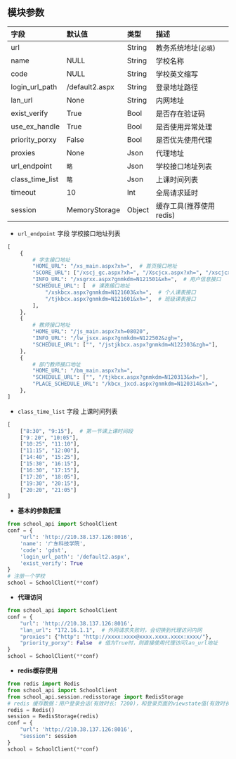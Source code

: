 ## 模块参数

| 字段      | 默认值     |类型     |  描述       |
| :-------- | :-----    | :-----    | :----      |
| url       |           | String   | 教务系统地址(`必填`) |
| name      | NULL      | String   | 学校名称 |
| code      | NULL      | String   | 学校英文缩写 |
| login_url_path| /default2.aspx| String  | 登录地址路径 |
| lan_url       | None  | String   | 内网地址            |
| exist_verify  | True  | Bool   | 是否存在验证码      |
| use_ex_handle | True  | Bool   | 是否使用异常处理    |
| priority_porxy| False | Bool   | 是否优先使用代理    |
| proxies       | None  | Json   | 代理地址           |
| url_endpoint  | `略`  | Json   | 学校接口地址列表    |
| class_time_list| `略` | Json   | 上课时间列表        |
| timeout       | 10    | Int   | 全局请求延时        |
| session       | MemoryStorage | Object | 缓存工具(推荐使用redis) |

* `url_endpoint` 字段 学校接口地址列表

```python
[
    {
        # 学生接口地址
        "HOME_URL": "/xs_main.aspx?xh=",  # 首页接口地址
        "SCORE_URL": ["/xscj_gc.aspx?xh=", "/Xscjcx.aspx?xh=", "/xscjcx.aspx?xh="],  # 成绩接口，可调整其接口顺序
        "INFO_URL": "/xsgrxx.aspx?gnmkdm=N121501&xh=",  # 用户信息接口
        "SCHEDULE_URL": [  # 课表接口地址
            "/xskbcx.aspx?gnmkdm=N121603&xh=",  # 个人课表接口
            "/tjkbcx.aspx?gnmkdm=N121601&xh=",  # 班级课表接口
        ],
    },
    {
        # 教师接口地址
        "HOME_URL": "/js_main.aspx?xh=08020",
        "INFO_URL": "/lw_jsxx.aspx?gnmkdm=N122502&zgh=",
        "SCHEDULE_URL": ["", "/jstjkbcx.aspx?gnmkdm=N122303&zgh="],
    },
    {
        # 部门教师接口地址
        "HOME_URL": "/bm_main.aspx?xh=",
        "SCHEDULE_URL": ["", "/tjkbcx.aspx?gnmkdm=N120313&xh="],
        "PLACE_SCHEDULE_URL": "/kbcx_jxcd.aspx?gnmkdm=N120314&xh=",
    },
]
```

* `class_time_list` 字段 上课时间列表

```python
[
    ["8:30", "9:15"],  # 第一节课上课时间段
    ["9：20", "10:05"],
    ["10:25", "11:10"],
    ["11:15", "12:00"],
    ["14:40", "15:25"],
    ["15:30", "16:15"],
    ["16:30", "17:15"],
    ["17:20", "18:05"],
    ["19:30", "20:15"],
    ["20:20", "21:05"]
]
```


* **基本的参数配置**

```python
from school_api import SchoolClient
conf = {
    "url": 'http://210.38.137.126:8016',
    'name': '广东科技学院',
    'code': 'gdst',
    'login_url_path': '/default2.aspx',
    'exist_verify': True
}
# 注册一个学校
school = SchoolClient(**conf)
```

* **代理访问**

```python
from school_api import SchoolClient
conf = {
    "url": 'http://210.38.137.126:8016',
    "lan_url": "172.16.1.1",  # 外网请求失败时，会切换到代理访问内网
    "proxies": {"http": "http://xxxx:xxxx@xxxx.xxxx.xxxx:xxxx/"},
    "priority_porxy": False  # 值为True时，则直接使用代理访问lan_url地址
}
school = SchoolClient(**conf)
```

* **redis缓存使用**

```python
from redis import Redis
from school_api import SchoolClient
from school_api.session.redisstorage import RedisStorage
# redis 缓存数据：用户登录会话(有效时长: 7200)，和登录页面的viewstate值(有效时长: 永久)
redis = Redis()
session = RedisStorage(redis)
conf = {
    "url": 'http://210.38.137.126:8016',
    "session": session
}
school = SchoolClient(**conf)
```